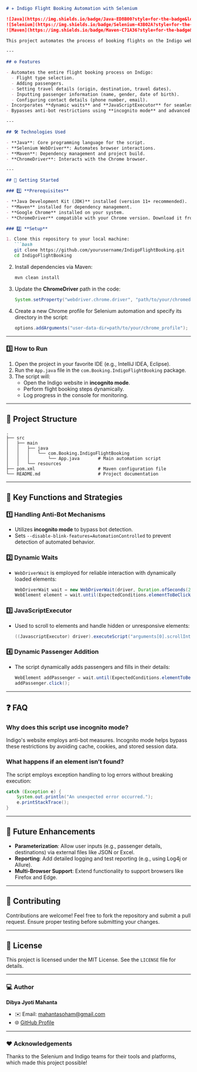 ```markdown
# ✈️ Indigo Flight Booking Automation with Selenium

![Java](https://img.shields.io/badge/Java-ED8B00?style=for-the-badge&logo=java&logoColor=white)
![Selenium](https://img.shields.io/badge/Selenium-43B02A?style=for-the-badge&logo=selenium&logoColor=white)
![Maven](https://img.shields.io/badge/Maven-C71A36?style=for-the-badge&logo=apache-maven&logoColor=white)

This project automates the process of booking flights on the Indigo website using **Java**, **Maven**, and **Selenium WebDriver**. It tackles common issues posed by anti-bot mechanisms, such as bot detection and element blocking, by employing dynamic strategies like **incognito mode** and JavaScript-based interactions.

---

## ⚙️ Features

- Automates the entire flight booking process on Indigo:
  - Flight type selection.
  - Adding passengers.
  - Setting travel details (origin, destination, travel dates).
  - Inputting passenger information (name, gender, date of birth).
  - Configuring contact details (phone number, email).
- Incorporates **dynamic waits** and **JavaScriptExecutor** for seamless interaction with complex web elements.
- Bypasses anti-bot restrictions using **incognito mode** and advanced ChromeDriver configurations.

---

## 🛠️ Technologies Used

- **Java**: Core programming language for the script.
- **Selenium WebDriver**: Automates browser interactions.
- **Maven**: Dependency management and project build.
- **ChromeDriver**: Interacts with the Chrome browser.

---

## 🚀 Getting Started

### 1️⃣ **Prerequisites**

- **Java Development Kit (JDK)** installed (version 11+ recommended).
- **Maven** installed for dependency management.
- **Google Chrome** installed on your system.
- **ChromeDriver** compatible with your Chrome version. Download it from [here](https://chromedriver.chromium.org/downloads).

### 2️⃣ **Setup**

1. Clone this repository to your local machine:
   ```bash
   git clone https://github.com/yourusername/IndigoFlightBooking.git
   cd IndigoFlightBooking
   ```

2. Install dependencies via Maven:
   ```bash
   mvn clean install
   ```

3. Update the **ChromeDriver** path in the code:
   ```java
   System.setProperty("webdriver.chrome.driver", "path/to/your/chromedriver");
   ```

4. Create a new Chrome profile for Selenium automation and specify its directory in the script:
   ```java
   options.addArguments("user-data-dir=path/to/your/chrome_profile");
   ```

---

### 3️⃣ **How to Run**

1. Open the project in your favorite IDE (e.g., IntelliJ IDEA, Eclipse).
2. Run the `App.java` file in the `com.Booking.IndigoFlightBooking` package.
3. The script will:
    - Open the Indigo website in **incognito mode**.
    - Perform flight booking steps dynamically.
    - Log progress in the console for monitoring.

---

## 📂 Project Structure

```plaintext
.
├── src
│   ├── main
│   │   ├── java
│   │   │   └── com.Booking.IndigoFlightBooking
│   │   │       └── App.java       # Main automation script
│   │   └── resources
├── pom.xml                        # Maven configuration file
└── README.md                      # Project documentation
```

---

## 📝 Key Functions and Strategies

### **1️⃣ Handling Anti-Bot Mechanisms**
- Utilizes **incognito mode** to bypass bot detection.
- Sets `--disable-blink-features=AutomationControlled` to prevent detection of automated behavior.

### **2️⃣ Dynamic Waits**
- `WebDriverWait` is employed for reliable interaction with dynamically loaded elements:
  ```java
  WebDriverWait wait = new WebDriverWait(driver, Duration.ofSeconds(20));
  WebElement element = wait.until(ExpectedConditions.elementToBeClickable(By.xpath("//button")));
  ```

### **3️⃣ JavaScriptExecutor**
- Used to scroll to elements and handle hidden or unresponsive elements:
  ```java
  ((JavascriptExecutor) driver).executeScript("arguments[0].scrollIntoView(true);", element);
  ```

### **4️⃣ Dynamic Passenger Addition**
- The script dynamically adds passengers and fills in their details:
  ```java
  WebElement addPassenger = wait.until(ExpectedConditions.elementToBeClickable(By.xpath("//button[@class='stepper-input__btn']")));
  addPassenger.click();
  ```

---

## ❓ FAQ

### **Why does this script use incognito mode?**
Indigo's website employs anti-bot measures. Incognito mode helps bypass these restrictions by avoiding cache, cookies, and stored session data.

### **What happens if an element isn’t found?**
The script employs exception handling to log errors without breaking execution:
```java
catch (Exception e) {
    System.out.println("An unexpected error occurred.");
    e.printStackTrace();
}
```

---

## 🎯 Future Enhancements

- **Parameterization**: Allow user inputs (e.g., passenger details, destinations) via external files like JSON or Excel.
- **Reporting**: Add detailed logging and test reporting (e.g., using Log4j or Allure).
- **Multi-Browser Support**: Extend functionality to support browsers like Firefox and Edge.

---

## 🌟 Contributing

Contributions are welcome! Feel free to fork the repository and submit a pull request. Ensure proper testing before submitting your changes.

---

## 📄 License

This project is licensed under the MIT License. See the `LICENSE` file for details.

---

### 💻 Author

**Dibya Jyoti Mahanta**
- ✉️ Email: mahantasoham@gmail.com
- 🌐 [GitHub Profile](https://github.com/yourusername)

---

### ❤️ Acknowledgements

Thanks to the Selenium and Indigo teams for their tools and platforms, which made this project possible!
```